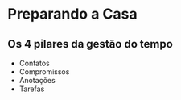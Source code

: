 # Preparando a Casa

## Os 4 pilares da gestão do tempo

- Contatos
- Compromissos
- Anotações
- Tarefas

## 
<!--stackedit_data:
eyJoaXN0b3J5IjpbLTU3MzE2NTUyLDUwNTc1MDU0MF19
-->